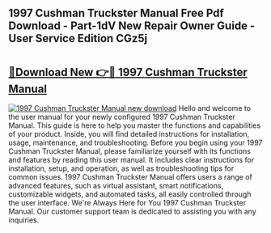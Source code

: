## 1997 Cushman Truckster Manual Free Pdf Download - Part-1dV New Repair Owner Guide - User Service Edition CGz5j

# <h2><a href="http://bc6448.oget.top/?id=1997+Cushman+Truckster+Manual">🔗Download New 👉🔴 1997 Cushman Truckster Manual</a></h2>

[![1997 Cushman Truckster Manual new download](https://i.imgur.com/5g1atiW.png)](http://bc6448.oget.top/?id=1997+Cushman+Truckster+Manual)
Hello and welcome to the user manual for your newly configured 1997 Cushman Truckster Manual. This guide is here to help you master the functions and capabilities of your product. Inside, you will find detailed instructions for installation, usage, maintenance, and troubleshooting. Before you begin using your 1997 Cushman Truckster Manual, please familiarize yourself with its functions and features by reading this user manual. It includes clear instructions for installation, setup, and operation, as well as troubleshooting tips for common issues. 1997 Cushman Truckster Manual offers users a range of advanced features, such as virtual assistant, smart notifications, customizable widgets, and automated tasks, all easily controlled through the user interface. We're Always Here for You 1997 Cushman Truckster Manual. Our customer support team is dedicated to assisting you with any inquiries.
